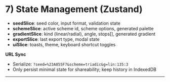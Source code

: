 # 7) State Management (Zustand)

* **seedSlice**: seed color, input format, validation state
* **schemeSlice**: active scheme id, scheme options, generated palette
* **gradientSlice**: kind (linear/radial), angle, stops[], generated gradient
* **exportSlice**: last export type, modal state
* **uiSlice**: toasts, theme, keyboard shortcut toggles

**URL Sync**

* Serialize: `?seed=%23A855F7&scheme=triadic&g=lin:135:3`
* Only persist minimal state for shareability; keep history in IndexedDB

---
